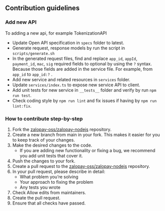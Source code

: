 ## Contribution guidelines

### Add new API
To adding a new api, for example TokenizationAPI
- Update Open API specification in `specs` folder to latest.
- Generate request, response models by run the script in `scripts/generate.sh`
- In the generated request files, find and replace `app_id`, `appId`, `payment_id`, `mac`, `sig` required fields to optional by using the `?` syntax. Because those fields are added in the service file. For example, from `app_id` to `app_id:?` .
- Add new service and related resources in `services` folder.
- Update `services/index.ts` to expose new service API to client.
- Add unit tests for new service in `__tests__` folder and verify by run `npm run test`.
- Check coding style by `npm run lint` and fix issues if having by `npm run lint:fix`.

### How to contribute step-by-step
1. Fork the [zalopay-oss/zalopay-nodejs](https://github.com/zalopay-oss/zalopay-nodejs) repository.
2. Create a new branch from main in your fork. This makes it easier for you to keep track of your changes.
3. Make the desired changes to the code.
   - If you are adding new functionality or fixing a bug, we recommend you add unit tests that cover it.
4. Push the changes to your fork.
5. Create a pull request to the [zalopay-oss/zalopay-nodejs](https://github.com/zalopay-oss/zalopay-nodejs) repository.
6. In your pull request, please describe in detail:
   - What problem you’re solving
   - Your approach to fixing the problem
   - Any tests you wrote
7. Check Allow edits from maintainers.
8. Create the pull request.
9. Ensure that all checks have passed.

